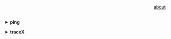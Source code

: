 <div align="right">
<a href="https://github.com/losophy/raindrop/blob/master/README.md">  about</a>
</div> 

<br>

<b><details><summary>ping</summary></b>

Ping measures the round-trip time for messages sent from the originating host to a destination computer that are echoed back to the source.<br>
Ping operates by sending Internet Control Message Protocol (ICMP) echo request packets to the target host and waiting for an ICMP echo reply. 

</details>

<b><details><summary>traceX</summary></b>

In computing, traceroute and tracert are computer network diagnostic commands for displaying the route (path) and measuring transit delays of packets across an Internet Protocol (IP) network. 

</details>


